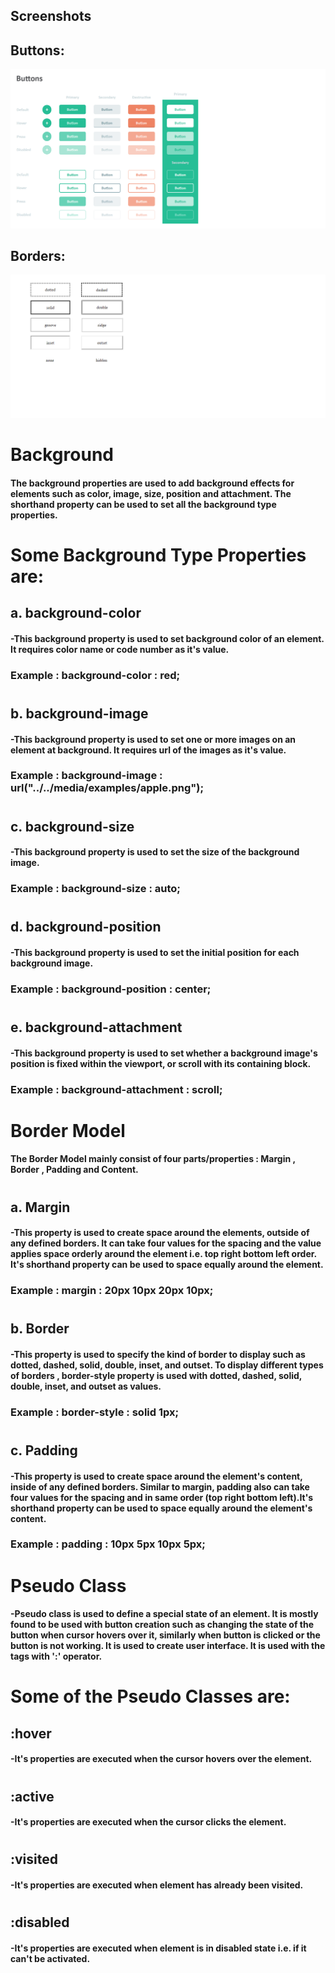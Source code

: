 ## Screenshots
## Buttons:
![App Screenshot](./Buttons.png)

## Borders:
![App Screenshot](./Borders.png)

# Background
#### The background properties are used to add background effects for elements such as color, image, size, position and attachment. The shorthand property can be used to set all the background type properties.

##

# Some Background Type Properties are:

## a. background-color  
#### -This background property is used to set background color of an element. It requires color name or code number as it's value.  
###  Example : background-color : red;
  
#

## b. background-image
####  -This background property is used to set one or more images on an element at background. It requires url of the images as it's value.
###  Example : background-image : url("../../media/examples/apple.png");

#

## c. background-size
####  -This background property is used to set the size of the background image.
###  Example : background-size : auto;

#

## d. background-position
####  -This background property is used to set the initial position for each background image.
###  Example : background-position : center;
  
#
          
## e. background-attachment
####  -This background property is used to set whether a background image's position is fixed within the viewport, or scroll with its containing block.
###  Example : background-attachment : scroll;

##  
##  

# Border Model
#### The Border Model mainly consist of four parts/properties : Margin , Border , Padding and Content.

#

## a. Margin
#### -This property is used to create space around the elements, outside of any defined borders. It can take four values for the spacing and the value applies space orderly around the element i.e. top right bottom left order. It's shorthand property can be used to space equally around the element.
### Example : margin : 20px 10px 20px 10px;

#

## b. Border
#### -This property is used to specify the kind of border to display such as dotted, dashed, solid, double, inset, and outset. To display different types of borders , border-style property is used with dotted, dashed, solid, double, inset, and outset as values.
### Example : border-style : solid 1px;

#

## c. Padding
#### -This property is used to create space around the element's content, inside of any defined borders. Similar to margin, padding also can take four values for the spacing and in same order (top right bottom left).It's shorthand property can be used to space equally around the element's content.
### Example : padding : 10px 5px 10px 5px;

##  
##  

# Pseudo Class
#### -Pseudo class is used to define a special state of an element. It is mostly found to be used with button creation such as changing the state of the button when cursor hovers over it, similarly when button is clicked or the button is not working. It is used to create user interface. It is used with the tags with ':' operator.

#

# Some of the Pseudo Classes are:

## :hover
#### -It's properties are executed when the cursor hovers over the element.

#

## :active
#### -It's properties are executed when the cursor clicks the element.

#

## :visited
#### -It's properties are executed when element has already been visited.

#

## :disabled
#### -It's properties are executed when element is in disabled state i.e. if it can't be activated.

